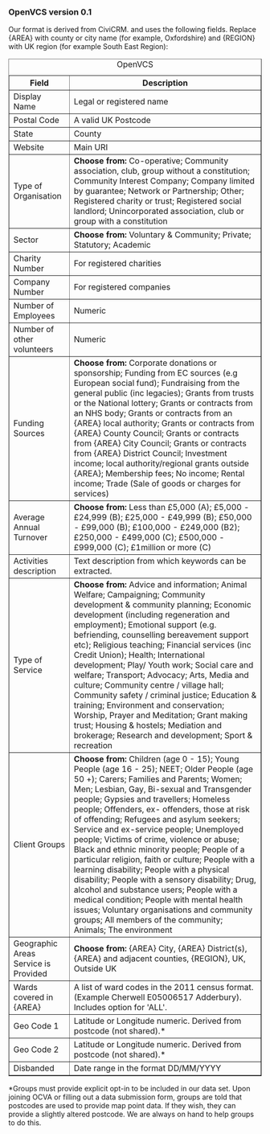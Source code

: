<h3>OpenVCS version 0.1</h3>
Our format is derived from CiviCRM.  and uses the following fields. Replace {AREA} with county or city name (for example, Oxfordshire) and {REGION} with UK region (for example South East Region):
<table border="1" summary="This table describes the OpenVCS data format" cellspacing="2" cellpadding="1"><caption>OpenVCS</caption>
<tbody>
<tr>
<th>Field</th>
<th>Description</th>
</tr>
<tr>
<td>Display Name</td>
<td>Legal or registered name</td>
</tr>
<tr>
<td>Postal Code</td>
<td>A valid UK Postcode</td>
</tr>
<tr>
<td>State</td>
<td>County</td>
</tr>
<tr>
<td>Website</td>
<td>Main URI</td>
</tr>
<tr>
<td>Type of Organisation</td>
<td><strong>Choose from:</strong> Co-operative; Community association, club, group without a constitution; Community Interest Company; Company limited by guarantee; Network or Partnership; Other; Registered charity or trust; Registered social landlord; Unincorporated association, club or group with a constitution</td>
</tr>
<tr>
<td>Sector</td>
<td><strong>Choose from: </strong>Voluntary &amp; Community; Private; Statutory; Academic</td>
</tr>
<tr>
<td>Charity Number</td>
<td>For registered charities</td>
</tr>
<tr>
<td>Company Number</td>
<td>For registered companies</td>
</tr>
<tr>
<td>Number of Employees</td>
<td>Numeric</td>
</tr>
<tr>
<td>Number of other volunteers</td>
<td>Numeric</td>
</tr>
<tr>
<td>Funding Sources</td>
<td><strong>Choose from: </strong>Corporate donations or sponsorship; Funding from EC sources (e.g European social fund); Fundraising from the general public (inc legacies); Grants from trusts or the National lottery; Grants or contracts from an NHS body; Grants or contracts from an {AREA} local authority; Grants or contracts from {AREA} County Council; Grants or contracts from {AREA} City Council; Grants or contracts from {AREA} District Council; Investment income; local authority/regional grants outside {AREA}; Membership fees; No income; Rental income; Trade (Sale of goods or charges for services)</td>
</tr>
<tr>
<td>Average Annual Turnover</td>
<td><strong>Choose from: </strong>Less than £5,000 (A); £5,000 - £24,999 (B); £25,000 - £49,999 (B); £50,000 - £99,000 (B); £100,000 - £249,000 (B2); £250,000 - £499,000 (C); £500,000 - £999,000 (C); £1million or more (C)</td>
</tr>
<tr>
<td>Activities description</td>
<td>Text description from which keywords can be extracted.</td>
</tr>
<tr>
<td>Type of Service</td>
<td><strong>Choose from: </strong>Advice and information; Animal Welfare; Campaigning; Community development &amp; community planning; Economic development (including regeneration and employment); Emotional support (e.g. befriending, counselling bereavement support etc); Religious teaching; Financial services (inc Credit Union); Health; International development; Play/ Youth work; Social care and welfare; Transport; Advocacy; Arts, Media and culture; Community centre / village hall; Community safety / criminal justice; Education &amp; training; Environment and conservation; Worship, Prayer and Meditation; Grant making trust; Housing &amp; hostels; Mediation and brokerage; Research and development; Sport &amp; recreation</td>
</tr>
<tr>
<td>Client Groups</td>
<td><strong>Choose from: </strong>Children (age 0 - 15); Young People (age 16 - 25); NEET; Older People (age 50 +); Carers; Families and Parents; Women; Men; Lesbian, Gay, Bi-sexual and Transgender people; Gypsies and travellers; Homeless people; Offenders, ex- offenders, those at risk of offending; Refugees and asylum seekers; Service and ex-service people; Unemployed people; Victims of crime, violence or abuse; Black and ethnic minority people; People of a particular religion, faith or culture; People with a learning disability; People with a physical disability; People with a sensory disability; Drug, alcohol and substance users; People with a medical condition; People with mental health issues; Voluntary organisations and community groups; All members of the community; Animals; The environment</td>
</tr>
<tr>
<td>Geographic Areas Service is Provided</td>
<td><strong>Choose from: </strong>{AREA} City, {AREA} District(s), {AREA} and adjacent counties, {REGION}, UK, Outside UK</td>
</tr>
<tr>
<td>Wards covered in {AREA}</td>
<td>A list of ward codes in the 2011 census format. (Example Cherwell E05006517 Adderbury). Includes option for 'ALL'.</td>
</tr>
<tr>
<td>Geo Code 1</td>
<td>Latitude or Longitude numeric. Derived from postcode (not shared).*</td>
</tr>
<tr>
<td>Geo Code 2</td>
<td>Latitude or Longitude numeric. Derived from postcode (not shared).*</td>
</tr>
<tr>
<td>Disbanded</td>
<td>Date range in the format DD/MM/YYYY</td>
</tr>
</tbody>
</table>
*Groups must provide explicit opt-in to be included in our data set. Upon joining OCVA or filling out a data submission form, groups are told that postcodes are used to provide map point data. If they wish, they can provide a slightly altered postcode. We are always on hand to help groups to do this.
